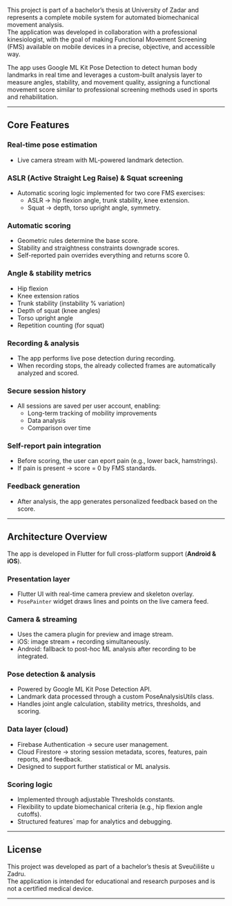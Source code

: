 This project is part of a bachelor’s thesis at University of Zadar and represents a complete mobile system for automated biomechanical movement analysis.  
The application was developed in collaboration with a professional kinesiologist, with the goal of making Functional Movement Screening (FMS) available on mobile devices in a precise, objective, and accessible way.

The app uses Google ML Kit Pose Detection to detect human body landmarks in real time and leverages a custom-built analysis layer to measure angles, stability, and movement quality, assigning a functional movement score similar to professional screening methods used in sports and rehabilitation.

---

## **Core Features**

### **Real-time pose estimation**
- Live camera stream with ML-powered landmark detection.

### **ASLR (Active Straight Leg Raise)** & **Squat** screening
- Automatic scoring logic implemented for two core FMS exercises:
  - ASLR → hip flexion angle, trunk stability, knee extension.  
  - Squat → depth, torso upright angle, symmetry.

### **Automatic scoring**
- Geometric rules determine the base score.  
- Stability and straightness constraints downgrade scores.  
- Self-reported pain overrides everything and returns score 0.

### **Angle & stability metrics**
- Hip flexion  
- Knee extension ratios  
- Trunk stability (instability % variation)  
- Depth of squat (knee angles)  
- Torso upright angle  
- Repetition counting (for squat)

### **Recording & analysis**
- The app performs live pose detection during recording.  
- When recording stops, the already collected frames are automatically analyzed and scored. 

### **Secure session history**
- All sessions are saved per user account, enabling:
  - Long-term tracking of mobility improvements  
  - Data analysis  
  - Comparison over time

### **Self-report pain integration**
- Before scoring, the user can eport pain (e.g., lower back, hamstrings).  
- If pain is present → score = 0 by FMS standards.

### **Feedback generation**
- After analysis, the app generates personalized feedback based on the score.

---

## **Architecture Overview**

The app is developed in Flutter for full cross-platform support (**Android & iOS**).

### **Presentation layer**
- Flutter UI with real-time camera preview and skeleton overlay.  
- `PosePainter` widget draws lines and points on the live camera feed.

### **Camera & streaming**
- Uses the camera plugin for preview and image stream.  
- iOS: image stream + recording simultaneously.  
- Android: fallback to post-hoc ML analysis after recording to be integrated.

### **Pose detection & analysis**
- Powered by Google ML Kit Pose Detection API.  
- Landmark data processed through a custom PoseAnalysisUtils class.  
- Handles joint angle calculation, stability metrics, thresholds, and scoring.

### **Data layer (cloud)**
- Firebase Authentication → secure user management.  
- Cloud Firestore → storing session metadata, scores, features, pain reports, and feedback.  
- Designed to support further statistical or ML analysis.

### **Scoring logic**
- Implemented through adjustable Thresholds constants.  
- Flexibility to update biomechanical criteria (e.g., hip flexion angle cutoffs).  
- Structured features` map for analytics and debugging.

---

## **License**

This project was developed as part of a bachelor’s thesis at Sveučilište u Zadru.  
The application is intended for educational and research purposes and is not a certified medical device.

---